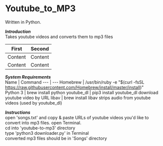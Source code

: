 # Youtube_to_MP3

Written in Python.

***Introduction***\
    Takes youtube videos and converts them to mp3 files

First | Second 
--- | --- 
Content | Content  
Content | Content  

***System Requirements***\
Name       |    Command
--- | --- 
Homebrew    |    /usr/bin/ruby -e "$(curl -fsSL https://raw.githubusercontent.com/Homebrew/install/master/install)"
Python 3    |    brew install python
youtube_dl  |    pip3 install youtube_dl     download youtube video by URL
libav       |    brew install libav          strips audio from youtube videos (used by youtube_dl)                                 
                                                
***Instructions***\
    open 'songs.txt' and copy & paste URLs of youtube videos you'd like to convert into mp3 files.
    open Terminal.\
    cd into 'youtube-to-mp3' directory\
    type 'python3 downloader.py' in Terminal\
    converted mp3 files should be in 'Songs' directory
